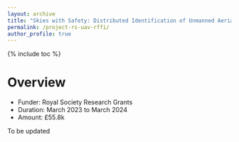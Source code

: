 ```yaml
---
layout: archive
title: "Skies with Safety: Distributed Identification of Unmanned Aerial Vehicles Using RF Hardware Fingerprints"
permalink: /project-rs-uav-rffi/
author_profile: true
---
```

{% include toc %} 

# Overview
* Funder: Royal Society Research Grants
* Duration: March 2023 to March 2024
* Amount: £55.8k

To be updated